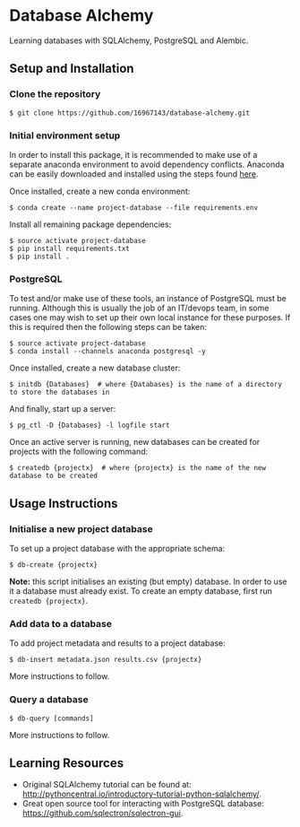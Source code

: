 # Database Alchemy
Learning databases with SQLAlchemy, PostgreSQL and Alembic.

## Setup and Installation

### Clone the repository
```
$ git clone https://github.com/16967143/database-alchemy.git
```

### Initial environment setup
In order to install this package, it is recommended to make use of a separate anaconda environment to avoid 
dependency conflicts. Anaconda can be easily downloaded and installed using the steps found 
[here](https://conda.io/miniconda.html).

Once installed, create a new conda environment:
```
$ conda create --name project-database --file requirements.env
```
Install all remaining package dependencies:
```
$ source activate project-database
$ pip install requirements.txt
$ pip install .
```
### PostgreSQL
To test and/or make use of these tools, an instance of PostgreSQL must be running. Although this is usually the
job of an IT/devops team, in some cases one may wish to set up their own local instance for these purposes. If 
this is required then the following steps can be taken:
```
$ source activate project-database
$ conda install --channels anaconda postgresql -y
```
Once installed, create a new database cluster:
``` 
$ initdb {Databases}  # where {Databases} is the name of a directory to store the databases in
```
And finally, start up a server:
```
$ pg_ctl -D {Databases} -l logfile start
```
Once an active server is running, new databases can be created for projects with the following command:
``` 
$ createdb {projectx}  # where {projectx} is the name of the new database to be created
```

## Usage Instructions

### Initialise a new project database
To set up a project database with the appropriate schema:
```
$ db-create {projectx}
```
**Note:** this script initialises an existing (but empty) database. In order to use it a database must already exist. 
To create an empty database, first run `createdb {projectx}`.
 
### Add data to a database
To add project metadata and results to a project database:
```
$ db-insert metadata.json results.csv {projectx}
```
More instructions to follow.

### Query a database
``` 
$ db-query [commands]
```
More instructions to follow.

## Learning Resources
* Original SQLAlchemy tutorial can be found at: http://pythoncentral.io/introductory-tutorial-python-sqlalchemy/.
* Great open source tool for interacting with PostgreSQL database: https://github.com/sqlectron/sqlectron-gui.
